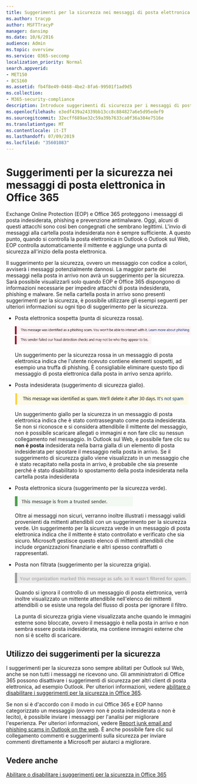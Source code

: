 ```yaml
---
title: Suggerimenti per la sicurezza nei messaggi di posta elettronica in Office 365
ms.author: tracyp
author: MSFTTracyP
manager: dansimp
ms.date: 10/6/2016
audience: Admin
ms.topic: overview
ms.service: O365-seccomp
localization_priority: Normal
search.appverid:
- MET150
- BCS160
ms.assetid: fb4f8e49-0468-4be2-8fa6-99501f1ad9d5
ms.collection:
- M365-security-compliance
description: Introduce suggerimenti di sicurezza per i messaggi di posta elettronica filtrati dal filtro di posta indesiderata EOP e Office 365.
ms.openlocfilehash: e3edf439a24339bb13cc8c884827a6e5d95edef9
ms.sourcegitcommit: 32ecff689ae32c59a39b7633ca0f36a304e7516e
ms.translationtype: MT
ms.contentlocale: it-IT
ms.lasthandoff: 07/09/2019
ms.locfileid: "35601083"
---
```

# <a name="safety-tips-in-email-messages-in-office-365"></a>Suggerimenti per la sicurezza nei messaggi di posta elettronica in Office 365

Exchange Online Protection (EOP) e Office 365 proteggono i messaggi di posta indesiderata, phishing e prevenzione antimalware. Oggi, alcuni di questi attacchi sono così ben congegnati che sembrano legittimi. L'invio di messaggi alla cartella posta indesiderata non è sempre sufficiente. A questo punto, quando si controlla la posta elettronica in Outlook o Outlook sul Web, EOP controlla automaticamente il mittente e aggiunge una punta di sicurezza all'inizio della posta elettronica. 
  
Il suggerimento per la sicurezza, ovvero un messaggio con codice a colori, avviserà i messaggi potenzialmente dannosi. La maggior parte dei messaggi nella posta in arrivo non avrà un suggerimento per la sicurezza. Sarà possibile visualizzarli solo quando EOP e Office 365 dispongono di informazioni necessarie per impedire attacchi di posta indesiderata, phishing e malware. Se nella cartella posta in arrivo sono presenti suggerimenti per la sicurezza, è possibile utilizzare gli esempi seguenti per ulteriori informazioni su ogni tipo di suggerimento per la sicurezza.
  
- Posta elettronica sospetta (punta di sicurezza rossa).
    
    ![Schermata che visualizza un suggerimento per la sicurezza rossa.](media/5078a0be-e556-44a1-b169-09d780d26898.png)
  
    Un suggerimento per la sicurezza rossa in un messaggio di posta elettronica indica che l'utente ricevuto contiene elementi sospetti, ad esempio una truffa di phishing. È consigliabile eliminare questo tipo di messaggio di posta elettronica dalla posta in arrivo senza aprirlo.
    
- Posta indesiderata (suggerimento di sicurezza giallo).
    
    ![Schermata che visualizza un suggerimento per la sicurezza giallo.](media/793c9265-ea44-48fd-a98f-804fadd4163b.png)
  
    Un suggerimento giallo per la sicurezza in un messaggio di posta elettronica indica che è stato contrassegnato come posta indesiderata. Se non si riconosce e si considera attendibile il mittente del messaggio, non è possibile scaricare allegati o immagini e non fare clic su nessun collegamento nel messaggio. In Outlook sul Web, è possibile fare clic su **non è posta** indesiderata nella barra gialla di un elemento di posta indesiderata per spostare il messaggio nella posta in arrivo. Se il suggerimento di sicurezza giallo viene visualizzato in un messaggio che è stato recapitato nella posta in arrivo, è probabile che sia presente perché è stato disabilitato lo spostamento della posta indesiderata nella cartella posta indesiderata 
    
- Posta elettronica sicura (suggerimento per la sicurezza verde).
    
    ![Schermata che visualizza un suggerimento per la sicurezza verde.](media/acbc11d0-f626-4848-9fbf-66eeeda3f803.png)
  
    Oltre ai messaggi non sicuri, verranno inoltre illustrati i messaggi validi provenienti da mittenti attendibili con un suggerimento per la sicurezza verde. Un suggerimento per la sicurezza verde in un messaggio di posta elettronica indica che il mittente è stato controllato e verificato che sia sicuro. Microsoft gestisce questo elenco di mittenti attendibili che include organizzazioni finanziarie e altri spesso contraffatti o rappresentati.
    
- Posta non filtrata (suggerimento per la sicurezza grigia).
    
    ![Schermata che visualizza un suggerimento per la sicurezza grigia.](media/c4d0cf8f-08e9-4c84-beee-1d9e0b022e0a.png)
  
    Quando si ignora il controllo di un messaggio di posta elettronica, verrà inoltre visualizzato un mittente attendibile nell'elenco dei mittenti attendibili o se esiste una regola del flusso di posta per ignorare il filtro. 
    
    La punta di sicurezza grigia viene visualizzata anche quando le immagini esterne sono bloccate, ovvero il messaggio è nella posta in arrivo e non sembra essere posta indesiderata, ma contiene immagini esterne che non si è scelto di scaricare.
    
## <a name="working-with-safety-tips"></a>Utilizzo dei suggerimenti per la sicurezza

I suggerimenti per la sicurezza sono sempre abilitati per Outlook sul Web, anche se non tutti i messaggi ne ricevono uno. Gli amministratori di Office 365 possono disattivare i suggerimenti di sicurezza per altri client di posta elettronica, ad esempio Outlook. Per ulteriori informazioni, vedere [abilitare o disabilitare i suggerimenti per la sicurezza in Office 365](enable-or-disable-safety-tips.md).
  
Se non si è d'accordo con il modo in cui Office 365 e EOP hanno categorizzato un messaggio (ovvero non è posta indesiderata o non è lecito), è possibile inviare i messaggi per l'analisi per migliorare l'esperienza. Per ulteriori informazioni, vedere [Report junk email and phishing scams in Outlook on the web](https://technet.microsoft.com/library/dn594557.aspx). È anche possibile fare clic sul collegamento commenti e suggerimenti sulla sicurezza per inviare commenti direttamente a Microsoft per aiutarci a migliorare.
  
## <a name="see-also"></a>Vedere anche

[Abilitare o disabilitare i suggerimenti per la sicurezza in Office 365](enable-or-disable-safety-tips.md)

